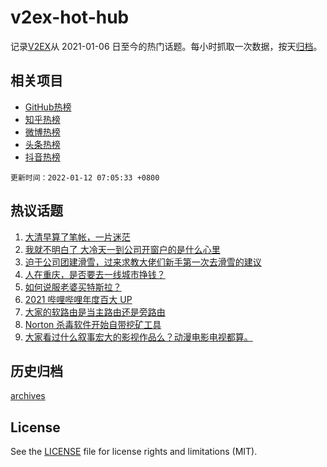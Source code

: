 # v2ex-hot-hub

 记录[V2EX](https://www.v2ex.com/)从 2021-01-06 日至今的热门话题。每小时抓取一次数据，按天[归档](archives)。
 
 ## 相关项目

- [GitHub热榜](https://github.com/snaildev/github-hot-hub)
- [知乎热榜](https://github.com/snaildev/zhihu-hot-hub)
- [微博热榜](https://github.com/snaildev/weibo-hot-hub)
- [头条热榜](https://github.com/snaildev/toutiao-hot-hub)
- [抖音热榜](https://github.com/snaildev/douyin-hot-hub)


 `更新时间：2022-01-12 07:05:33 +0800`

## 热议话题

1. [大清早算了笔帐，一片迷茫](https://www.v2ex.com/t/827464)
1. [我就不明白了 大冷天一到公司开窗户的是什么心里](https://www.v2ex.com/t/827466)
1. [迫于公司团建滑雪，过来求教大佬们新手第一次去滑雪的建议](https://www.v2ex.com/t/827478)
1. [人在重庆，是否要去一线城市挣钱？](https://www.v2ex.com/t/827471)
1. [如何说服老婆买特斯拉？](https://www.v2ex.com/t/827602)
1. [2021 哔哩哔哩年度百大 UP](https://www.v2ex.com/t/827596)
1. [大家的软路由是当主路由还是旁路由](https://www.v2ex.com/t/827496)
1. [Norton 杀毒软件开始自带挖矿工具](https://www.v2ex.com/t/827461)
1. [大家看过什么叙事宏大的影视作品么？动漫电影电视都算。](https://www.v2ex.com/t/827579)

## 历史归档

[archives](archives)

## License

See the [LICENSE](LICENSE) file for license rights and limitations (MIT).
